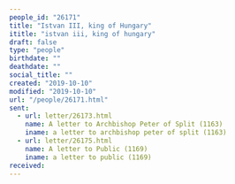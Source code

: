 ```yaml
---
people_id: "26171"
title: "Istvan III, king of Hungary"
ititle: "istvan iii, king of hungary"
draft: false
type: "people"
birthdate: ""
deathdate: ""
social_title: ""
created: "2019-10-10"
modified: "2019-10-10"
url: "/people/26171.html"
sent:
  - url: letter/26173.html
    name: A letter to Archbishop Peter of Split (1163)
    iname: a letter to archbishop peter of split (1163)
  - url: letter/26175.html
    name: A letter to Public (1169)
    iname: a letter to public (1169)
received:
---
```

